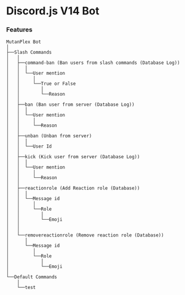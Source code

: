 # Discord.js V14 Bot
<h3>Features</h3>

    
    MutanPlex Bot
    │
    ├──Slash Commands
    │   │
    │   ├──command-ban (Ban users from slash commands (Database Log))
    │   │  │
    │   │  └──User mention
    │   │     │
    │   │     └──True or False
    │   │        │ 
    │   │        └──Reason
    │   │
    │   ├──ban (Ban user from server (Database Log))
    │   │  │
    │   │  └──User mention
    │   │     │
    │   │     └──Reason
    │   │
    │   ├──unban (Unban from server)
    │   │  │
    │   │  └──User Id
    │   │
    │   ├──kick (Kick user from server (Database Log))
    │   │  │
    │   │  └──User mention
    │   │     │
    │   │     └──Reason
    │   │
    │   ├──reactionrole (Add Reaction role (Database))
    │   │  │
    │   │  └──Message id
    │   │     │
    │   │     └──Role
    │   │        │
    │   │        └──Emoji
    │   │           
    │   │
    │   └──removereactionrole (Remove reaction role (Database))
    │      │
    │      └──Message id
    │         │
    │         └──Role
    │            │
    │            └──Emoji
    │
    └──Default Commands
        │
        └──test